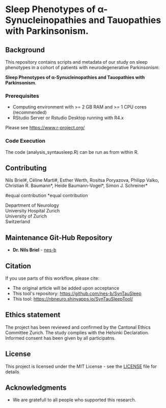 # Sleep Phenotypes of α-Synucleinopathies and Tauopathies with Parkinsonism. 


## Background

This repository contains scripts and metadata of our study on sleep phenotypes in a cohort of patients with neurodegenerative Parkinsonism: 

**Sleep Phenotypes of α-Synucleinopathies and Tauopathies with Parkinsonism**. 



### Prerequisites

- Computing environment with >= 2 GB RAM and >= 1 CPU cores (recommended)  
- RStudio Server or Rstudio Desktop running with R4.x 

Please see https://www.r-project.org/ 

### Code Execution

The code (analysis_syntausleep.R) can be run as from within R.


## Contributing

Nils Briel#, Céline Marti#, Esther Werth, Rositsa Poryazova, Philipp Valko, Christian R. Baumann*, Heide Baumann-Vogel*, Simon J. Schreiner*

#equal contribution
*equal contribution


Department of Neurology \
University Hospital Zurich \
University of Zurich \
Switzerland


## Maintenance Git-Hub Repository

* **Dr. Nils Briel** - [nes-b](https://github.com/nes-b)


## Citation

If you use parts of this workflow, please cite:
* The original article will be added upon acceptance
* This tool's repository: https://github.com/nes-b/SynTauSleep
* This tool: https://nbneuro.shinyapps.io/SynTauSleepTool/


## Ethics statement

The project has been reviewed and confirmed by the Cantonal Ethics Committee Zurich. The study complies with the Helsinki Declaration. Informed consent has been given by all participatns.


## License

This project is licensed under the MIT License - see the [LICENSE](LICENSE) file for details


## Acknowledgments

* We are gratefull to all people who supported this research. 
